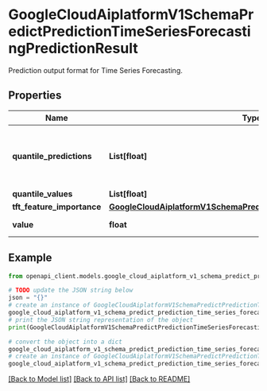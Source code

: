 # GoogleCloudAiplatformV1SchemaPredictPredictionTimeSeriesForecastingPredictionResult

Prediction output format for Time Series Forecasting.

## Properties

Name | Type | Description | Notes
------------ | ------------- | ------------- | -------------
**quantile_predictions** | **List[float]** | Quantile predictions, in 1-1 correspondence with quantile_values. | [optional] 
**quantile_values** | **List[float]** | Quantile values. | [optional] 
**tft_feature_importance** | [**GoogleCloudAiplatformV1SchemaPredictPredictionTftFeatureImportance**](GoogleCloudAiplatformV1SchemaPredictPredictionTftFeatureImportance.md) |  | [optional] 
**value** | **float** | The regression value. | [optional] 

## Example

```python
from openapi_client.models.google_cloud_aiplatform_v1_schema_predict_prediction_time_series_forecasting_prediction_result import GoogleCloudAiplatformV1SchemaPredictPredictionTimeSeriesForecastingPredictionResult

# TODO update the JSON string below
json = "{}"
# create an instance of GoogleCloudAiplatformV1SchemaPredictPredictionTimeSeriesForecastingPredictionResult from a JSON string
google_cloud_aiplatform_v1_schema_predict_prediction_time_series_forecasting_prediction_result_instance = GoogleCloudAiplatformV1SchemaPredictPredictionTimeSeriesForecastingPredictionResult.from_json(json)
# print the JSON string representation of the object
print(GoogleCloudAiplatformV1SchemaPredictPredictionTimeSeriesForecastingPredictionResult.to_json())

# convert the object into a dict
google_cloud_aiplatform_v1_schema_predict_prediction_time_series_forecasting_prediction_result_dict = google_cloud_aiplatform_v1_schema_predict_prediction_time_series_forecasting_prediction_result_instance.to_dict()
# create an instance of GoogleCloudAiplatformV1SchemaPredictPredictionTimeSeriesForecastingPredictionResult from a dict
google_cloud_aiplatform_v1_schema_predict_prediction_time_series_forecasting_prediction_result_from_dict = GoogleCloudAiplatformV1SchemaPredictPredictionTimeSeriesForecastingPredictionResult.from_dict(google_cloud_aiplatform_v1_schema_predict_prediction_time_series_forecasting_prediction_result_dict)
```
[[Back to Model list]](../README.md#documentation-for-models) [[Back to API list]](../README.md#documentation-for-api-endpoints) [[Back to README]](../README.md)


